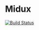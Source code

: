 # Midux
[![Build Status](https://travis-ci.org/bmartel/midux.svg?branch=master)](https://travis-ci.org/bmartel/midux)
